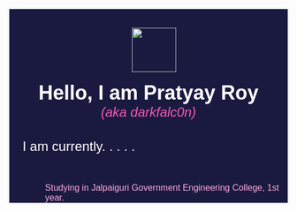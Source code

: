 <style>

    @import url('https://fonts.googleapis.com/css2?family=Poppins:ital,wght@0,100;0,200;0,300;0,400;0,500;0,600;0,700;0,800;0,900;1,400;1,500&display=swap');

    :root{
        --bg: #1A1A40;
        --blue: #270082;
        --purple: #7A0BC0;
        --pink: #FA58B6;
        --primarytext: #fff;
        --secondarytext: #ffaddc;
    }
    ul{
        list-style: none;
    }
    .wrapper{
        background-color: var(--bg);
        text-align: center;
    }
    .logo{
        width: 80px;
        height: 80px;
        margin-left: 20px;
    }
    .title{
        font-family: 'Poppins', sans-serif;
        font-weight: 800;
        font-size: 36px;
        color: var(--primarytext);
    }
    .subtle{
        font-family: 'Poppins', sans-serif;
        font-weight: 500;
        font-style: italic;
        font-size: 24px;
        color: var(--pink);
    }
    .details{
        font-family: 'Poppins', sans-serif;
        font-weight: 300;
        font-size: 16px;
        color: var(--secondarytext);
    }
    .subtitle{
        font-family: 'Poppins', sans-serif;
        font-weight: 400;
        font-size: 24px;
        color: var(--primarytext);
        text-align: left;
        margin-left: 24px;
    }

</style>

<div class="wrapper">
    <br>
    <br>
    <img src="./assets/logo.svg" class="logo">
    <br>
    <br>
    <div class="title">Hello, I am Pratyay Roy</div>
    <div class="subtle">(aka darkfalc0n)</div>
    <br>
    <br>
    <div class="subtitle">I am currently. . . . .<div>
    <br>
    <ul>
        <li class="details"> Studying in Jalpaiguri Government Engineering College, 1st year.</li>
        <li class="details"></li>
    </ul>
